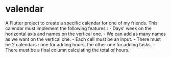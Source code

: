 # valendar

A Flutter project to create a specific calendar for one of my friends.
This calendar must implement the following features : 
    - Days' week on the horizontal axis and names on the vertical one.
    - We can add as many names as we want on the vertical one.
    - Each cell must be an input.
    - There must be 2 calendars : one for adding hours, the other one for adding tasks.
    - There must be a final column calculating the total of hours.


